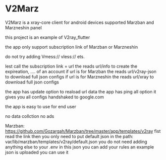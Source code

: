 # V2Marz

V2Marz is a xray-core client for android devices supported Marzban and Marzneshin panel

this project is an example of V2ray_flutter

the app only support subscription link of Marzban or Marzneshin

do not try adding Vmess:// vless:// ets.

lest call the subscription link = url
the reads url/info to create the expireation, .... of an account
if url is for Marzban the reads url/v2ray-json to download full json configs 
if url is for Marzneshin the reads url/xray to download full json configs 

the app has update option to reaload url data
the app has ping all option it gives you all configs handshaked to google.com

the app is easy to use for end user 

no data collction no ads 

Marzban:
https://github.com/Gozargah/Marzban/tree/master/app/templates/v2ray
fist read the link 
then you only need to put default json in the path: var/lib/marzban/templates/v2ray/default.json
you do not need adding anything else to your .env
in this json you can add your rules 
an example json is uploaded you can use it



